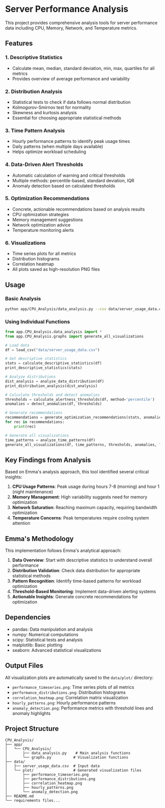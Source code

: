 # Server Performance Analysis

This project provides comprehensive analysis tools for server performance data including CPU, Memory, Network, and Temperature metrics.

## Features

### 1. Descriptive Statistics
- Calculate mean, median, standard deviation, min, max, quartiles for all metrics
- Provides overview of average performance and variability

### 2. Distribution Analysis
- Statistical tests to check if data follows normal distribution
- Kolmogorov-Smirnov test for normality
- Skewness and kurtosis analysis
- Essential for choosing appropriate statistical methods

### 3. Time Pattern Analysis
- Hourly performance patterns to identify peak usage times
- Daily patterns (when multiple days available)
- Helps optimize workload scheduling

### 4. Data-Driven Alert Thresholds
- Automatic calculation of warning and critical thresholds
- Multiple methods: percentile-based, standard deviation, IQR
- Anomaly detection based on calculated thresholds

### 5. Optimization Recommendations
- Concrete, actionable recommendations based on analysis results
- CPU optimization strategies
- Memory management suggestions
- Network optimization advice
- Temperature monitoring alerts

### 6. Visualizations
- Time series plots for all metrics
- Distribution histograms
- Correlation heatmap
- All plots saved as high-resolution PNG files

## Usage

### Basic Analysis
```bash
python app/CPU_Analysis/data_analysis.py --csv data/server_usage_data.csv
```

### Using Individual Functions
```python
from app.CPU_Analysis.data_analysis import *
from app.CPU_Analysis.graphs import generate_all_visualizations

# Load data
df = load_csv("data/server_usage_data.csv")

# Get descriptive statistics
stats = calculate_descriptive_statistics(df)
print_descriptive_statistics(stats)

# Analyze distributions
dist_analysis = analyze_data_distribution(df)
print_distribution_analysis(dist_analysis)

# Calculate thresholds and detect anomalies
thresholds = calculate_alertness_thresholds(df, method='percentile')
anomalies = detect_anomalies(df, thresholds)

# Generate recommendations
recommendations = generate_optimization_recommendations(stats, anomalies, {})
for rec in recommendations:
    print(rec)

# Generate all visualizations
time_patterns = analyze_time_patterns(df)
generate_all_visualizations(df, time_patterns, thresholds, anomalies, "data/plot")
```

## Key Findings from Analysis

Based on Emma's analysis approach, this tool identified several critical insights:

1. **CPU Usage Patterns**: Peak usage during hours 7-8 (morning) and hour 1 (night maintenance)
2. **Memory Management**: High variability suggests need for memory optimization
3. **Network Saturation**: Reaching maximum capacity, requiring bandwidth optimization
4. **Temperature Concerns**: Peak temperatures require cooling system attention

## Emma's Methodology

This implementation follows Emma's analytical approach:

1. **Data Overview**: Start with descriptive statistics to understand overall performance
2. **Distribution Validation**: Check data distribution for appropriate statistical methods
3. **Pattern Recognition**: Identify time-based patterns for workload optimization
4. **Threshold-Based Monitoring**: Implement data-driven alerting systems
5. **Actionable Insights**: Generate concrete recommendations for optimization

## Dependencies

- pandas: Data manipulation and analysis
- numpy: Numerical computations
- scipy: Statistical tests and analysis
- matplotlib: Basic plotting
- seaborn: Advanced statistical visualizations

## Output Files

All visualization plots are automatically saved to the `data/plot/` directory:

- `performance_timeseries.png`: Time series plots of all metrics
- `performance_distributions.png`: Distribution histograms  
- `correlation_heatmap.png`: Correlation matrix visualization
- `hourly_patterns.png`: Hourly performance patterns
- `anomaly_detection.png`: Performance metrics with threshold lines and anomaly highlights

## Project Structure

```
CPU_Analysis/
├── app/
│   └── CPU_Analysis/
│       ├── data_analysis.py    # Main analysis functions
│       └── graphs.py          # Visualization functions
├── data/
│   ├── server_usage_data.csv  # Input data
│   └── plot/                  # Generated visualization files
│       ├── performance_timeseries.png
│       ├── performance_distributions.png
│       ├── correlation_heatmap.png
│       ├── hourly_patterns.png
│       └── anomaly_detection.png
├── README.md
└── requirements files...
```
